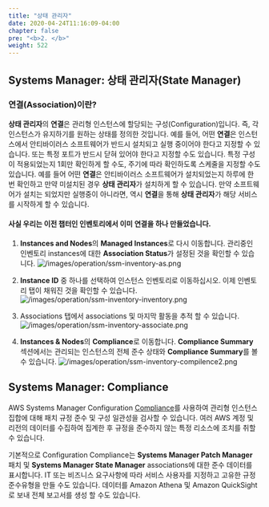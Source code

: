 ```yaml
---
title: "상태 관리자"
date: 2020-04-24T11:16:09-04:00
chapter: false
pre: "<b>2. </b>"
weight: 522
---
```


## Systems Manager: 상태 관리자(State Manager)
<!--
AWS Systems Manager는 Amazon EC2 또는 온프레미스 인스턴스의 구성을 일관되게 유지하는 데 도움이 되는 구성 관리 기능을 제공합니다. Systems Manager에서는 서버 구성, 안티바이러스 정의, 방화벽 설정 등과 같은 구성 세부 정보를 제어할 수 있습니다. AWS Management Console을 통해 서버의 구성 정책을 정의하거나, GitHub 또는 Amazon S3 버킷에서 직접 기존 스크립트, PowerShell 모듈 또는 Ansible 플레이북을 사용할 수 있습니다. Systems Manager는 정의한 시간과 빈도에 따라 인스턴스 전체에 구성을 자동으로 적용합니다. 언제든 Systems Manager를 쿼리하여 인스턴스 구성 상태를 볼 수 있으므로, 규정 준수 상태에 대한 온디맨드 가시성이 제공됩니다.
!-->

### 연결(Association)이란?
**상태 관리자**의 **연결**은 관리형 인스턴스에 할당되는 구성(Configuration)입니다. 즉, 각 인스턴스가 유지하기를 원하는 상태를 정의한 것입니다. 예를 들어, 어떤 **연결**은 인스턴스에서 안티바이러스 소프트웨어가 반드시 설치되고 실행 중이어야 한다고 지정할 수 있습니다. 또는 특정 포트가 반드시 닫혀 있어야 한다고 지정할 수도 있습니다. 특정 구성이 적용되었는지 1회만 확인하게 할 수도, 주기에 따라 확인하도록 스케줄을 지정할 수도 있습니다. 예를 들어 어떤 **연결**은 안티바이러스 소프트웨어가 설치되었는지 하루에 한 번 확인하고 만약 미설치된 경우 **상태 관리자**가 설치하게 할 수 있습니다. 만약 소프트웨어가 설치는 되었지만 실행중이 아니라면, 역시 **연결**을 통해 **상태 관리자**가 해당 서비스를 시작하게 할 수 있습니다.

<!--
* 또한 연결(Association)은 구성 적용 시 취할 조치도 지정합니다. 
  * 예를 들어, 안티바이러스 소프트웨어에 대한 연결은 하루에 한 번 실행할 수 있습니다. 이러한 소프트웨어가 설치되어 있지 않으면 상태 관리자가 해당 소프트웨어를 설치합니다. 소프트웨어가 설치되어 있으나 서비스가 실행 중이 아닌 경우 연결이 State Manager에 해당 서비스의 시작을 지시할 수 있습니다.
* Association은 대상 세트에 적용 할 상태를 정의합니다. 연결에는 세 가지 구성 요소와 하나의 선택적 구성 요소 집합이 포함됩니다.
  * 상태 정의 문서
  * 타겟(들)
  * 스케줄
  * (선택사항) 런타임 매개변수 등
!-->

#### 사실 우리는 이전 챕터인 인벤토리에서 이미 연결을 하나 만들었습니다.

<!--
### 연결의 상태(Status) 확인

1. Systems Manager로 이동하여 **State Manager**를 선택하고 **Actions**을 확인합니다. 앞 단계에서 생성한 **Inventory-Association**의 **Status**는 아직 **Pending**일 수 있습니다. 
   ![/images/operation/ssm-inventory-advanced.png](/images/operation/ssm-review-start.png)
   1. **Setup Inventory**에서 만든 **Association id**를 선택합니다. 만약 별도의 이름을 설정하지 않았다면 **Association name**은 `Inventory-Association`가 기본 이름으로 설정되었을 것입니다.
   1. **Association ID** 하단에서 사용 가능한 각 데이터 탭을 검사하십시오.
   ![/images/operation/ssm-inventory-detail.png](/images/operation/ssm-review-detail.png)
   1. **Edit**를 선택하세요.
   ![/images/operation/ssm-inventory-edit.png](/images/operation/ssm-review-edit.png)
   1. **Name - optional** 에 좀 더 식별하기 쉬운 이름을 넣어봅시다, 예를들면  `InventoryAllInstances` (공백은 넣을 수 없습니다 ).
   ![/images/operation/ssm-inventory-name.png](/images/operation/ssm-review-name.png)
   1. 하단의 **Save Change**를 클릭합니다.
_Inventory_ 다음과 같이 완성됩니다. :
   * AWS-GatherSoftwareInventory command document에 정의 된 활동.
   * **Parameters** section에 제공된 parameters는 실행 시 document로 전달됩니다.
   * targets은 **Targets** section에서 정의됩니다
   >**중요**<br> 예제에선 single target 와일드 카드가 있습니다. 와일드 카드는 모든 인스턴스를 일치시켜 _all_ targets을 만듭니다.
   * 이 활동의 스케줄은 30 분 간격으로 CRON/Rate 표현식을 사용하기 위해 **Specify schedule** 및 **Specify with**에 정의되어 있습니다.
   * **Output options**을 지정하는 옵션이 있습니다.
   >**Note**<br> command document를 변경하면**Parameters** section이 new command document에 적합하도록 변경됩니다. 
!--> 

1. **Instances and Nodes**의 **Managed Instances**로 다시 이동합니다. 관리중인 인벤토리 instances에 대한 **Association Status**가 설정된 것을 확인할 수 있습니다.
   ![/images/operation/ssm-inventory-as.png](/images/operation/ssm-review-as.png)
2. **Instance ID** 중 하나를 선택하여 인스턴스 인벤토리로 이동하십시오. 이제 인벤토리 탭이 채워진 것을 확인할 수 있습니다.
   ![/images/operation/ssm-inventory-inventory.png](/images/operation/ssm-review-inventory.png)
3.  Associations 탭에서 associations 및 마지막 활동을 추적 할 수 있습니다.
   ![/images/operation/ssm-inventory-associate.png](/images/operation/ssm-review-associate.png)

1. **Instances & Nodes**의 **Compliance**로 이동합니다. **Compliance Summary** 섹션에서는 관리되는 인스턴스의 전체 준수 상태와 **Compliance Summary**를 볼 수 있습니다.
   ![/images/operation/ssm-inventory-compilence2.png](/images/operation/ssm-review-compilence2.png)

<!--
>**Note**<br>inventory activity를 완료하는데 최대 10 분이 소요될 수 있습니다. inventory activity이 완료되기를 기다리는 동안 다음 섹션으로 진행할 수 있습니다.
!-->

## Systems Manager: Compliance

AWS Systems Manager Configuration [Compliance](https://docs.aws.amazon.com/systems-manager/latest/userguide/systems-manager-compliance.html)를 사용하여 관리형 인스턴스 집합에 대해 패치 규정 준수 및 구성 일관성을 검사할 수 있습니다. 여러 AWS 계정 및 리전의 데이터를 수집하여 집계한 후 규정을 준수하지 않는 특정 리소스에 조치를 취할 수 있습니다. 

기본적으로 Configuration Compliance는 **Systems Manager Patch Manager** 패치 및 **Systems Manager State Manager** associations에 대한 준수 데이터를 표시합니다. IT 또는 비즈니스 요구사항에 따라 서비스 사용자를 지정하고 고유한 규정 준수유형을 만들 수도 있습니다. 데이터를 Amazon Athena 및 Amazon QuickSight로 보내 전체 보고서를 생성 할 수도 있습니다.
